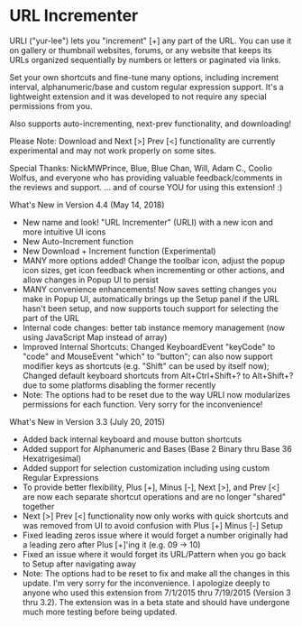 # URL Incrementer

URLI ("yur-lee") lets you "increment" [+] any part of the URL. You can use it on gallery or thumbnail websites, forums, or any website that keeps its URLs organized sequentially by numbers or letters or paginated via links.

Set your own shortcuts and fine-tune many options, including increment interval, alphanumeric/base and custom regular expression support. It's a lightweight extension and it was developed to not require any special permissions from you.

Also supports auto-incrementing, next-prev functionality, and downloading!

Please Note: Download and Next [>] Prev [<] functionality are currently experimental and may not work properly on some sites.

Special Thanks:
NickMWPrince, Blue, Blue Chan, Will, Adam C., Coolio Wolfus, and everyone who has providing valuable feedback/comments in the reviews and support.
... and of course YOU for using this extension! :)

What's New in Version 4.4 (May 14, 2018)
- New name and look! "URL Incrementer" (URLI) with a new icon and more intuitive UI icons
- New Auto-Increment function
- New Download + Increment function (Experimental)
- MANY more options added! Change the toolbar icon, adjust the popup icon sizes, get icon feedback when incrementing or other actions, and allow changes in Popup UI to persist
- MANY convenience enhancements! Now saves setting changes you make in Popup UI, automatically brings up the Setup panel if the URL hasn't been setup, and now supports touch support for selecting the part of the URL
- Internal code changes: better tab instance memory management (now using JavaScript Map instead of array)
- Improved Internal Shortcuts: Changed KeyboardEvent "keyCode" to "code" and MouseEvent "which" to "button"; can also now support modifier keys as shortcuts (e.g. "Shift" can be used by itself now); Changed default keyboard shortcuts from Alt+Ctrl+Shift+? to Alt+Shift+? due to some platforms disabling the former recently
- Note: The options had to be reset due to the way URLI now modularizes permissions for each function. Very sorry for the inconvenience!

What's New in Version 3.3 (July 20, 2015)
- Added back internal keyboard and mouse button shortcuts
- Added support for Alphanumeric and Bases (Base 2 Binary thru Base 36 Hexatrigesimal)
- Added support for selection customization including using custom Regular Expressions
- To provide better flexibility, Plus [+], Minus [-], Next [>], and Prev [<] are now each separate shortcut operations and are no longer "shared" together
- Next [>] Prev [<] functionality now only works with quick shortcuts and was removed from UI to avoid confusion with Plus [+] Minus [-] Setup
- Fixed leading zeros issue where it would forget a number originally had a leading zero after Plus [+]'ing it (e.g. 09 -> 10)
- Fixed an issue where it would forget its URL/Pattern when you go back to Setup after navigating away
- Note: The options had to be reset to fix and make all the changes in this update. I'm very sorry for the inconvenience. I apologize deeply to anyone who used this extension from 7/1/2015 thru 7/19/2015 (Version 3 thru 3.2). The extension was in a beta state and should have undergone much more testing before being updated.